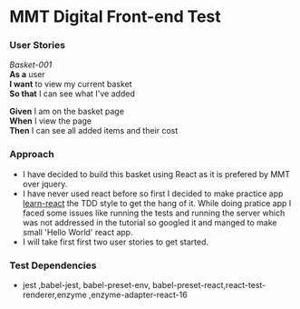 # MMT Digital Front-end Test

### User Stories

*Basket-001*  
**As a** user  
**I want** to view my current basket  
**So that** I can see what I've added  

**Given** I am on the basket page  
**When** I view the page  
**Then** I can see all added items and their cost  

### Approach

* I have decided to build this basket using React as it is prefered by MMT over jquery. 
* I have never used react before so first I decided to make practice app [learn-react](https://github.com/reenz/learn-react ) the TDD style to get the hang of it. While doing pratice app I faced some issues like running the tests and running the server which was not addressed in the tutorial so googled it and manged to make small 'Hello World' react app.
* I will take first first two user stories to get started.

### Test Dependencies
* jest ,babel-jest, babel-preset-env, babel-preset-react,react-test-renderer,enzyme ,enzyme-adapter-react-16
